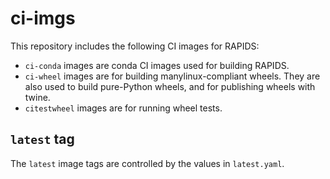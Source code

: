 # ci-imgs

This repository includes the following CI images for RAPIDS:

- `ci-conda` images are conda CI images used for building RAPIDS.
- `ci-wheel` images are for building manylinux-compliant wheels. They are also used to build pure-Python wheels, and for publishing wheels with twine.
- `citestwheel` images are for running wheel tests.

## `latest` tag

The `latest` image tags are controlled by the values in `latest.yaml`.
